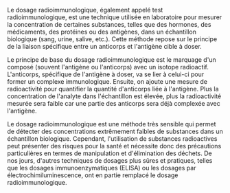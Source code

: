 Le dosage radioimmunologique, également appelé test radioimmunologique, est une technique utilisée en laboratoire pour mesurer la concentration de certaines substances, telles que des hormones, des médicaments, des protéines ou des antigènes, dans un échantillon biologique (sang, urine, salive, etc.). Cette méthode repose sur le principe de la liaison spécifique entre un anticorps et l'antigène cible à doser. 

Le principe de base du dosage radioimmunologique est le marquage d'un composé (souvent l'antigène ou l'anticorps) avec un isotope radioactif. L'anticorps, spécifique de l'antigène à doser, va se lier à celui-ci pour former un complexe immunologique. Ensuite, on ajoute une mesure de radioactivité pour quantifier la quantité d'anticorps liée à l'antigène. Plus la concentration de l'analyte dans l'échantillon est élevée, plus la radioactivité mesurée sera faible car une partie des anticorps sera déjà complexée avec l'antigène.

Le dosage radioimmunologique est une méthode très sensible qui permet de détecter des concentrations extrêmement faibles de substances dans un échantillon biologique. Cependant, l'utilisation de substances radioactives peut présenter des risques pour la santé et nécessite donc des précautions particulières en termes de manipulation et d'élimination des déchets. De nos jours, d'autres techniques de dosages plus sûres et pratiques, telles que les dosages immunoenzymatiques (ELISA) ou les dosages par électrochimiluminescence, ont en partie remplacé le dosage radioimmunologique.